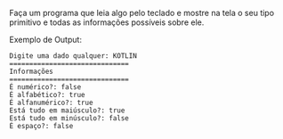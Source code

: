 Faça um programa que leia algo pelo teclado e mostre na tela o seu tipo primitivo e todas as informações possíveis sobre ele.

Exemplo de Output:
~~~
Digite uma dado qualquer: KOTLIN
==============================
Informações
==============================
É numérico?: false
É alfabético?: true
É alfanumérico?: true
Está tudo em maiúsculo?: true
Está tudo em minúsculo?: false
É espaço?: false
~~~